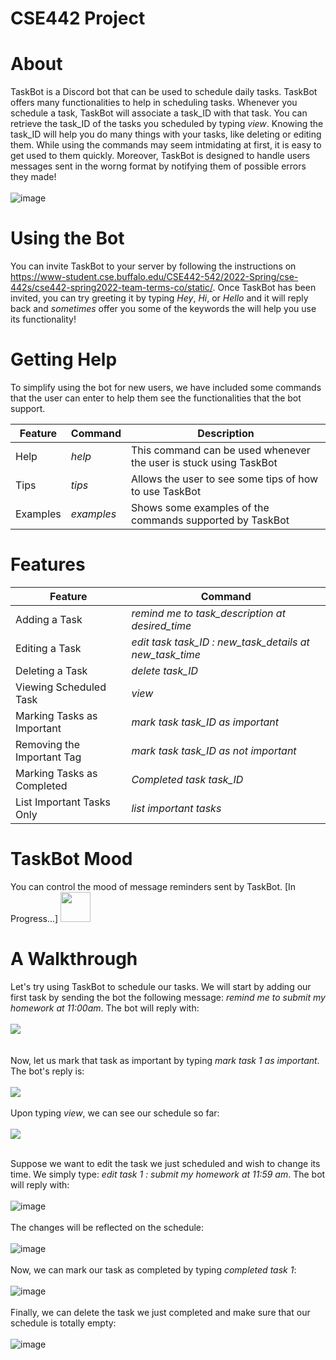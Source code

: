 # CSE442 Project

# **About**
TaskBot is a Discord bot that can be used to schedule daily tasks. TaskBot offers many functionalities to help in scheduling tasks. Whenever you schedule a task, TaskBot will associate a task_ID with that task. You can retrieve the task_ID of the tasks you scheduled by typing *view*. Knowing the task_ID will help you do many things with your tasks, like deleting or editing them. While using the commands may seem intmidating at first, it is easy to get used to them quickly. Moreover, TaskBot is designed to handle users messages sent in the worng format by notifying them of possible errors they made!
<br/>
<br/>
![image](https://user-images.githubusercontent.com/43181965/161441175-a41d4a3d-bfd9-4864-b452-45843af50e18.png)
<br/>
# **Using the Bot**
You can invite TaskBot to your server by following the instructions on https://www-student.cse.buffalo.edu/CSE442-542/2022-Spring/cse-442s/cse442-spring2022-team-terms-co/static/. Once TaskBot has been invited, you can try greeting it by typing *Hey*, *Hi*, or *Hello* and it will reply back and *sometimes* offer you some of the keywords the will help you use its functionality! 

# **Getting Help**
To simplify using the bot for new users, we have included some commands that the user can enter to help them see the functionalities that the bot support.

|    Feature    |    Command    |                           Description                              |
| ------------- | ------------- | ------------------------------------------------------------------ |             
| Help          |  *help*       | This command can be used whenever the user is stuck using TaskBot  |          
| Tips          |  *tips*       | Allows the user to see some tips of how to use TaskBot             |            
| Examples      |  *examples*   | Shows some examples of the commands supported by TaskBot           |       

# **Features**

|           Feature          |                        Command                            |         
| -------------------------- | --------------------------------------------------------- |              
| Adding a Task              |  *remind me to task_description at desired_time*          |      
| Editing a Task             |  *edit task task_ID : new_task_details at new_task_time*  |              
| Deleting a Task            |  *delete task_ID*                                         |     
| Viewing Scheduled Task     |  *view*                                                   |
| Marking Tasks as Important |  *mark task task_ID as important*                         |
| Removing the Important Tag |  *mark task task_ID as not important*                     |
| Marking Tasks as Completed |  *Completed task task_ID*                                 |
| List Important Tasks Only  |  *list important tasks*                                   |


# **TaskBot Mood**

You can control the mood of message reminders sent by TaskBot. [In Progress...]
<img src="https://github.com/favicon.ico" width="48">

# **A Walkthrough**
Let's try using TaskBot to schedule our tasks. We will start by adding our first task by sending the bot the following message: *remind me to submit my homework at 
11:00am*. The bot will reply with:
<br/>
<br/>
<img src = "https://user-images.githubusercontent.com/43181965/161452607-29550cdb-6700-471b-b938-f8972e579344.png">
<br/>
<br/>  
Now, let us mark that task as important by typing *mark task 1 as important*. The bot's reply is:
<br/>
<br/>
<img src = "https://user-images.githubusercontent.com/43181965/161452643-507438b5-3c62-471d-907f-4bf556b1f4fa.png">
<br/>
<br/>
Upon typing *view*, we can see our schedule so far:
<br/>
<br/>
<img src = "https://user-images.githubusercontent.com/43181965/161452660-c97bca8e-b178-40a2-bb4f-f6dccbbc8b7b.png">
<br/>
<br/>
  
Suppose we want to edit the task we just scheduled and wish to change its time. We simply type: *edit task 1 : submit my homework at 11:59 am*. The bot will reply with:
<br/><br/>
![image](https://user-images.githubusercontent.com/43181965/161452737-77efbf6b-8806-4302-8f44-afad4fb29b7a.png)
<br/><br/>
The changes will be reflected on the schedule:
<br/><br/>
![image](https://user-images.githubusercontent.com/43181965/161452758-a5367872-76df-4b9a-9751-08b533b7256f.png)
<br/><br/>
Now, we can mark our task as completed by typing *completed task 1*:
<br/><br/>
![image](https://user-images.githubusercontent.com/43181965/161452804-fb1c555e-691b-41e1-adea-618b3092d764.png)
<br/><br/>
Finally, we can delete the task we just completed and make sure that our schedule is totally empty:
<br/><br/>
![image](https://user-images.githubusercontent.com/43181965/161452854-388715d1-b883-4990-8c9a-89582cb6b264.png)
<br/>



